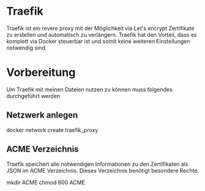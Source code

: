 # Traefik

Traefik ist ein revere proxy mit der Möglichkeit via Let's encrypt Zertifikate zu erstellen und automatisch zu verlängern. Traefik hat den Vorteil, dass es komplett via Docker steuerbar ist und somit keine weiteren Einstellungen notwendig sind.

# Vorbereitung
Um Traefik mit meinen Dateien nutzen zu können muss folgendes durchgeführt werden

## Netzwerk anlegen
docker network create traefik_proxy

## ACME Verzeichnis
Traefik speichert alle notwendigen Informationen zu den Zertifikaten als JSON im ACME Verzeichnis. Dieses Verzeichnis benötigt besondere Rechte.

mkdir ACME
chmod 600 ACME